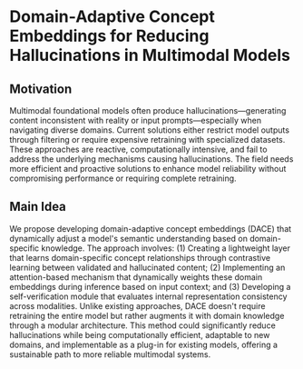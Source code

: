 # Domain-Adaptive Concept Embeddings for Reducing Hallucinations in Multimodal Models

## Motivation
Multimodal foundational models often produce hallucinations—generating content inconsistent with reality or input prompts—especially when navigating diverse domains. Current solutions either restrict model outputs through filtering or require expensive retraining with specialized datasets. These approaches are reactive, computationally intensive, and fail to address the underlying mechanisms causing hallucinations. The field needs more efficient and proactive solutions to enhance model reliability without compromising performance or requiring complete retraining.

## Main Idea
We propose developing domain-adaptive concept embeddings (DACE) that dynamically adjust a model's semantic understanding based on domain-specific knowledge. The approach involves: (1) Creating a lightweight layer that learns domain-specific concept relationships through contrastive learning between validated and hallucinated content; (2) Implementing an attention-based mechanism that dynamically weights these domain embeddings during inference based on input context; and (3) Developing a self-verification module that evaluates internal representation consistency across modalities. Unlike existing approaches, DACE doesn't require retraining the entire model but rather augments it with domain knowledge through a modular architecture. This method could significantly reduce hallucinations while being computationally efficient, adaptable to new domains, and implementable as a plug-in for existing models, offering a sustainable path to more reliable multimodal systems.